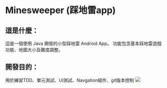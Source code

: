 # Minesweeper (踩地雷app)  
## 這是什麼：
這是一個使用 Java 開發的小型踩地雷 Android App。
功能包含基本踩地雷遊戲功能、地圖大小及難度調整。  
## 開發目的：
用於練習TDD、單元測試、UI測試、Navgation組件、git版本控制
![](https://i.imgur.com/Ab8bfNM.png)

